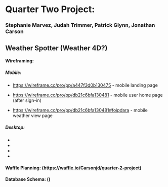 # Quarter Two Project: 
### Stephanie Marvez, Judah Trimmer, Patrick Glynn, Jonathan Carson

## Weather Spotter (Weather 4D?)


#### Wireframing: 

##### Mobile: 

- https://wireframe.cc/pro/pp/a447f3d0b130475 - mobile landing page

- https://wireframe.cc/pro/pp/db21c6bfa130481 - mobile user home page (after sign-in)

- https://wireframe.cc/pro/pp/db21c6bfa130481#foipdara - mobile weather view page

##### Desktop:

-

-

-

-

#### Waffle Planning: (https://waffle.io/Carsonjd/quarter-2-project)

#### Database Schema: ()
